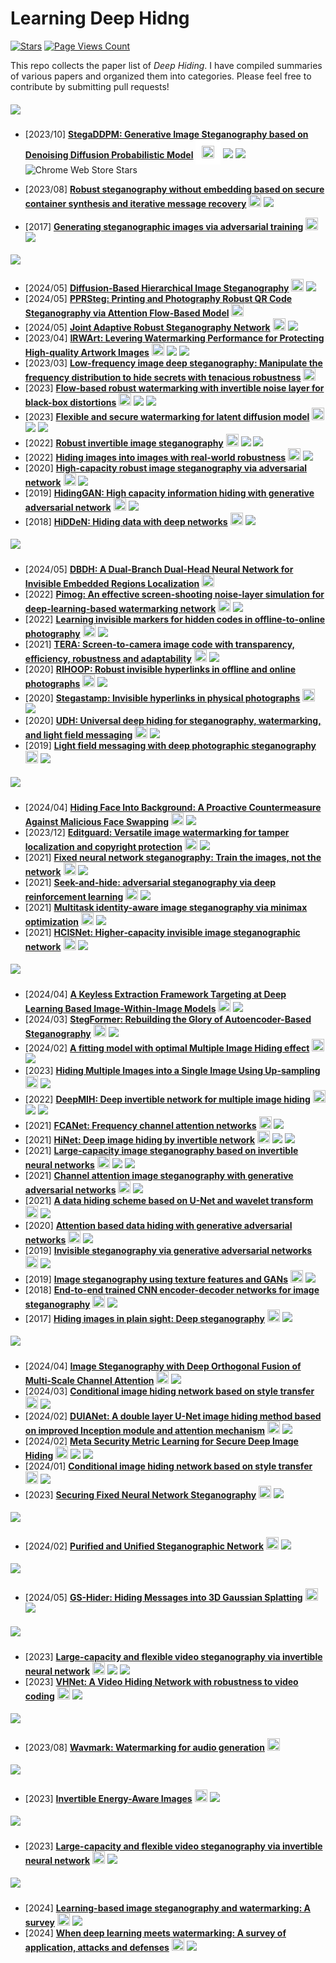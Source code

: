 # Learning Deep Hidng 
[![Stars](https://img.shields.io/github/stars/TracyCuiq/Learning-Deep-Hiding)](.) [![Page Views Count](https://badges.toozhao.com/badges/01HZKEAGSA9Y9GAKN0RN8J84BG/green.svg)](.)

This repo collects the paper list of *Deep Hiding*.
I have compiled summaries of various papers and organized them into categories. Please feel free to contribute by submitting pull requests!

##### ![](https://img.shields.io/badge/Generative-General-white)
- [2023/10] **[StegaDDPM: Generative Image Steganography based on Denoising Diffusion Probabilistic Model](https://dl.acm.org/doi/abs/10.1145/3581783.3612514)** [<img src="https://github.com/FortAwesome/Font-Awesome/blob/6.x/svgs/brands/google-scholar.svg" alt="Code" width="20" height="20" style="background-color: white; padding: 10px;">](https://scholar.google.com/scholar?hl=en&as_sdt=0%2C5&q=StegaDDPM%3A+Generative+Image+Steganography+based+on+Denoising+Diffusion+Probabilistic+Model&btnG=) ![](https://img.shields.io/badge/MM_2023-f1b800) ![](https://img.shields.io/badge/Diffusion_-8A2BE2) ![Chrome Web Store Stars](https://img.shields.io/chrome-web-store/stars/:storeId)

- [2023/08] **[Robust steganography without embedding based on secure container synthesis and iterative message recovery](https://www.ijcai.org/proceedings/2023/0538.pdf)** [<img src="https://github.com/FortAwesome/Font-Awesome/blob/6.x/svgs/brands/google-scholar.svg" alt="Code" width="20" height="20">](https://scholar.google.com/scholar?hl=en&as_sdt=0%2C5&q=Robust+steganography+without+embedding+based+on+secure+container+synthesis+and+iterative+message+recovery&btnG=) ![](https://img.shields.io/badge/IJCAI_2023-f1b800) 
- [2017] **[Generating steganographic images via adversarial training](https://proceedings.neurips.cc/paper/2017/file/fe2d010308a6b3799a3d9c728ee74244-Paper.pdf)** [<img src="https://github.com/FortAwesome/Font-Awesome/blob/6.x/svgs/brands/google-scholar.svg" alt="Code" width="20" height="20">](https://scholar.google.com/scholar?hl=en&as_sdt=0%2C5&q=Generating+steganographic+images+via+adversarial+training&btnG=) ![](https://img.shields.io/badge/NeurIPS_2017-f1b800) 

##### ![](https://img.shields.io/badge/Robust-General_Distortion_Resistant-blue)
- [2024/05] **[Diffusion-Based Hierarchical Image Steganography](https://arxiv.org/pdf/2405.11523)** [<img src="https://github.com/FortAwesome/Font-Awesome/blob/6.x/svgs/brands/google-scholar.svg" alt="Code" width="20" height="20">](https://scholar.google.com/scholar?hl=en&as_sdt=0%2C5&q=Diffusion-Based+Hierarchical+Image+Steganography&btnG=) ![](https://img.shields.io/badge/Diffusion_-8A2BE2)
- [2024/05] **[PPRSteg: Printing and Photography Robust QR Code
Steganography via Attention Flow-Based Model](https://arxiv.org/pdf/2405.16414)** [<img src="https://github.com/FortAwesome/Font-Awesome/blob/6.x/svgs/brands/google-scholar.svg" alt="Code" width="20" height="20">](https://scholar.google.com/scholar?hl=en&as_sdt=0%2C5&q=PPRSteg%3A+Printing+and+Photography+Robust+QR+Code+Steganography+via+Attention+Flow-Based+Model&btnG=) 
- [2024/05] **[Joint Adaptive Robust Steganography Network](https://ieeexplore.ieee.org/abstract/document/10518172/)** [<img src="https://github.com/FortAwesome/Font-Awesome/blob/6.x/svgs/brands/google-scholar.svg" alt="Code" width="20" height="20">](https://scholar.google.com/scholar?hl=en&as_sdt=0%2C5&q=Joint+Adaptive+Robust+Steganography+Network&btnG=) ![](https://img.shields.io/badge/TII_-f1b800)
- [2023/04] **[IRWArt: Levering Watermarking Performance for Protecting High-quality Artwork Images](https://dl.acm.org/doi/abs/10.1145/3543507.3583489)** [<img src="https://github.com/FortAwesome/Font-Awesome/blob/6.x/svgs/brands/google-scholar.svg" alt="Code" width="20" height="20">](https://scholar.google.com/scholar?hl=en&as_sdt=0%2C5&q=Irwart%3A+Levering+watermarking+performance+for+protecting+high-quality+artwork+images&btnG=) ![](https://img.shields.io/badge/WWW_2023_-f1b800) ![](https://img.shields.io/badge/INN_-9EFFF2) 
- [2023/03] **[Low-frequency image deep steganography: Manipulate the frequency distribution to hide secrets with tenacious robustness](https://arxiv.org/pdf/2303.13713)** [<img src="https://github.com/FortAwesome/Font-Awesome/blob/6.x/svgs/brands/google-scholar.svg" alt="Code" width="20" height="20">](https://scholar.google.com/scholar?hl=en&as_sdt=0%2C5&q=Low-frequency+image+deep+steganography%3A+Manipulate+the+frequency+distribution+to+hide+secrets+with+tenacious+robustness&btnG=) 
- [2023] **[Flow-based robust watermarking with invertible noise layer for black-box distortions](https://ojs.aaai.org/index.php/AAAI/article/view/25633)** [<img src="https://github.com/FortAwesome/Font-Awesome/blob/6.x/svgs/brands/google-scholar.svg" alt="Code" width="20" height="20">](https://scholar.google.com/scholar?hl=en&as_sdt=0%2C5&q=Flow-based+robust+watermarking+with+invertible+noise+layer+for+black-box+distortions&btnG=) ![](https://img.shields.io/badge/AAAI_2023_-f1b800) ![](https://img.shields.io/badge/INN_-9EFFF2) 
- [2023] **[Flexible and secure watermarking for latent diffusion model](https://dl.acm.org/doi/abs/10.1145/3581783.3612448)** [<img src="https://github.com/FortAwesome/Font-Awesome/blob/6.x/svgs/brands/google-scholar.svg" alt="Code" width="20" height="20">](https://scholar.google.com/scholar?hl=en&as_sdt=0%2C5&q=Flexible+and+secure+watermarking+for+latent+diffusion+model&btnG=) ![](https://img.shields.io/badge/MM_2023_-f1b800) ![](https://img.shields.io/badge/Diffusion_-8A2BE2) 
- [2022] **[Robust invertible image steganography](https://openaccess.thecvf.com/content/CVPR2022/papers/Xu_Robust_Invertible_Image_Steganography_CVPR_2022_paper.pdf)** [<img src="https://github.com/FortAwesome/Font-Awesome/blob/6.x/svgs/brands/google-scholar.svg" alt="Code" width="20" height="20">](https://scholar.google.com/scholar?hl=en&as_sdt=0%2C5&q=Robust+invertible+image+steganography&btnG=) ![](https://img.shields.io/badge/CVPR_2022_-f1b800)  ![](https://img.shields.io/badge/INN_-9EFFF2)
- [2022] **[Hiding images into images with real-world robustness](https://arxiv.org/pdf/2110.05689)** [<img src="https://github.com/FortAwesome/Font-Awesome/blob/6.x/svgs/brands/google-scholar.svg" alt="Code" width="20" height="20">](https://scholar.google.com/scholar?hl=en&as_sdt=0%2C5&q=Hiding+images+into+images+with+real-world+robustness&btnG=) ![](https://img.shields.io/badge/ICIP_2022-f1b800) 
- [2020] **[High-capacity robust image steganography via adversarial network](https://koreascience.kr/article/JAKO202011161036615.pdf)** [<img src="https://github.com/FortAwesome/Font-Awesome/blob/6.x/svgs/brands/google-scholar.svg" alt="Code" width="20" height="20">](https://scholar.google.com/scholar?hl=en&as_sdt=0%2C5&q=High-capacity+robust+image+steganography+via+adversarial+network&btnG=) ![](https://img.shields.io/badge/KSII_TIIS-f1b800)
- [2019] **[HidingGAN: High capacity information hiding with generative adversarial network](https://onlinelibrary.wiley.com/doi/abs/10.1111/cgf.13846)** [<img src="https://github.com/FortAwesome/Font-Awesome/blob/6.x/svgs/brands/google-scholar.svg" alt="Code" width="20" height="20">](https://scholar.google.com/scholar?hl=en&as_sdt=0%2C5&q=Hiding-+GAN%3A+High+capacity+information+hiding+with+generative+adversar-+ial+network&btnG=) ![](https://img.shields.io/badge/Computer_Graphics_Forum-f1b800)
- [2018] **[HiDDeN: Hiding data with deep networks](https://openaccess.thecvf.com/content_ECCV_2018/papers/Jiren_Zhu_HiDDeN_Hiding_Data_ECCV_2018_paper.pdf)** [<img src="https://github.com/FortAwesome/Font-Awesome/blob/6.x/svgs/brands/google-scholar.svg" alt="Code" width="20" height="20">](https://scholar.google.com/scholar?hl=en&as_sdt=0%2C5&q=Hidden%3A+Hiding+data+with+deep+networks&btnG=) ![](https://img.shields.io/badge/ECCV_2018_-f1b800)




##### ![](https://img.shields.io/badge/Robust-Screen_Shooting_Resistant-blue)
- [2024/05] **[DBDH: A Dual-Branch Dual-Head Neural Network for Invisible Embedded Regions Localization](https://arxiv.org/pdf/2405.03436)** [<img src="https://github.com/FortAwesome/Font-Awesome/blob/6.x/svgs/brands/google-scholar.svg" alt="Code" width="20" height="20">](https://scholar.google.com/scholar?hl=en&as_sdt=2005&sciodt=0%2C5&as_ylo=2024&cites=12518573255228036630&scipsc=&q=DBDH%3A+A+Dual-Branch+Dual-Head+Neural+Network+for+Invisible+Embedded+Regions+Localization&btnG=)
- [2022] **[Pimog: An effective screen-shooting noise-layer simulation for deep-learning-based watermarking network](https://dl.acm.org/doi/pdf/10.1145/3503161.3548049)** [<img src="https://github.com/FortAwesome/Font-Awesome/blob/6.x/svgs/brands/google-scholar.svg" alt="Code" width="20" height="20">](https://scholar.google.com/scholar?hl=en&as_sdt=0%2C5&q=Pimog%3A+An+effective+screen-shooting+noise-layer+simulation+for+deep-learning-based+watermarking+network&btnG=) ![](https://img.shields.io/badge/MM_2022_-f1b800)
- [2022] **[Learning invisible markers for hidden codes in offline-to-online photography](https://openaccess.thecvf.com/content/CVPR2022/papers/Jia_Learning_Invisible_Markers_for_Hidden_Codes_in_Offline-to-Online_Photography_CVPR_2022_paper.pdf)** [<img src="https://github.com/FortAwesome/Font-Awesome/blob/6.x/svgs/brands/google-scholar.svg" alt="Code" width="20" height="20">](https://scholar.google.com/scholar?hl=en&as_sdt=0%2C5&q=Learning+invisible+markers+for+hidden+codes+in+offline-to-online+photography&btnG=) ![](https://img.shields.io/badge/CVPR_2022_-f1b800)
- [2021] **[TERA: Screen-to-camera image code with transparency, efficiency, robustness and adaptability](https://ieeexplore.ieee.org/abstract/document/9362313)** [<img src="https://github.com/FortAwesome/Font-Awesome/blob/6.x/svgs/brands/google-scholar.svg" alt="Code" width="20" height="20">](https://scholar.google.com/scholar?hl=en&as_sdt=0%2C5&q=TERA%3A+screen-to-camera+image+code+with+transparency%2C+efficiency%2C+robustness+and+adaptabili&btnG=) ![](https://img.shields.io/badge/TMM_-f1b800)
- [2020] **[RIHOOP: Robust invisible hyperlinks in offline and online photographs](https://drive.google.com/file/d/18SmByaf2XmsLSc0CLZPrWj0WRAzTOR7V/view)** [<img src="https://github.com/FortAwesome/Font-Awesome/blob/6.x/svgs/brands/google-scholar.svg" alt="Code" width="20" height="20">](https://scholar.google.com/scholar?hl=en&as_sdt=0%2C5&q=RIHOOP%3A+robust+invisible+hyperlinks+in+offline+and+online+photographs&btnG=) ![](https://img.shields.io/badge/TCYB-f1b800)
- [2020] **[Stegastamp: Invisible hyperlinks in physical photographs](https://openaccess.thecvf.com/content_CVPR_2020/papers/Tancik_StegaStamp_Invisible_Hyperlinks_in_Physical_Photographs_CVPR_2020_paper.pdf)** [<img src="https://github.com/FortAwesome/Font-Awesome/blob/6.x/svgs/brands/google-scholar.svg" alt="Code" width="20" height="20">](https://scholar.google.com/scholar?hl=en&as_sdt=0%2C5&q=%E2%80%9CStegastamp%3A+Invisible+hyperlinks+in+physical+photographs%2C&btnG=) ![](https://img.shields.io/badge/CVPR%202020-f1b800)
- [2020] **[UDH: Universal deep hiding for steganography, watermarking, and light field messaging](https://proceedings.neurips.cc/paper_files/paper/2020/file/73d02e4344f71a0b0d51a925246990e7-Paper.pdf)** [<img src="https://github.com/FortAwesome/Font-Awesome/blob/6.x/svgs/brands/google-scholar.svg" alt="Code" width="20" height="20">](https://scholar.google.com/scholar?hl=en&as_sdt=0%2C5&q=UDH%3A+Universal+deep+hiding+for+steganography%2C+watermarking%2C+and+light+field+messaging&btnG=) ![](https://img.shields.io/badge/NeurIPS%202020-f1b800)
- [2019] **[Light field messaging with deep photographic steganography](https://openaccess.thecvf.com/content_CVPR_2019/papers/Wengrowski_Light_Field_Messaging_With_Deep_Photographic_Steganography_CVPR_2019_paper.pdf)** [<img src="https://github.com/FortAwesome/Font-Awesome/blob/6.x/svgs/brands/google-scholar.svg" alt="Code" width="20" height="20">](https://scholar.google.com/scholar?q=Light+field+messaging+with+deep+photographic+steganography&hl=en&as_sdt=0,5) ![](https://img.shields.io/badge/CVPR%202019-f1b800)
<!-- - [2018] **[Screen-shooting resilient watermarking](http://home.ustc.edu.cn/~zh2991/18TIFS_Screen/Screen-Shooting%20Resilient%20Watermarking.pdf)** [<img src="https://github.com/FortAwesome/Font-Awesome/blob/6.x/svgs/brands/google-scholar.svg" alt="Code" width="20" height="20">](https://scholar.google.com/scholar?hl=en&as_sdt=0%2C5&q=Screen-shooting+resilient+watermarking&btnG=) ![](https://img.shields.io/badge/TIFS%202018-f1b800) -->


##### ![](https://img.shields.io/badge/Robust-Privacy_Protection-blue)
- [2024/04] **[Hiding Face Into Background: A Proactive Countermeasure Against Malicious Face Swapping](https://ieeexplore.ieee.org/abstract/document/10530466)** [<img src="https://github.com/FortAwesome/Font-Awesome/blob/6.x/svgs/brands/google-scholar.svg" alt="Code" width="20" height="20">](https://scholar.google.com/scholar?hl=en&as_sdt=0%2C5&q=Hiding+Face+Into+Background%3A+A+Proactive+Countermeasure+Against+Malicious+Face+Swapping&btnG=) ![](https://img.shields.io/badge/TII-f1b800) 
- [2023/12] **[Editguard: Versatile image watermarking for tamper localization and copyright protection](https://arxiv.org/pdf/2312.08883)** [<img src="https://github.com/FortAwesome/Font-Awesome/blob/6.x/svgs/brands/google-scholar.svg" alt="Code" width="20" height="20">](https://scholar.google.com/scholar?hl=en&as_sdt=0%2C5&q=Editguard%3A+Versatile+image+watermarking+for+tamper+localization+and+copyright+protection&btnG=) ![](https://img.shields.io/badge/INN_-9EFFF2) 
- [2021] **[Fixed neural network steganography: Train the images, not the network](https://drive.google.com/file/d/1Ca-fkAfrhBXXWs-Y5zq3I0Tn2zRGBPou/view)** [<img src="https://github.com/FortAwesome/Font-Awesome/blob/6.x/svgs/brands/google-scholar.svg" alt="Code" width="20" height="20">](https://scholar.google.com/scholar?hl=en&as_sdt=0%2C5&q=Fixed+neural+network+steganography%3A+Train+the+images%2C+not+the+network&btnG=) ![](https://img.shields.io/badge/ICLR_2021-f1b800)
- [2021] **[Seek-and-hide: adversarial steganography via deep reinforcement learning](https://ieeexplore.ieee.org/abstract/document/9546656/)** [<img src="https://github.com/FortAwesome/Font-Awesome/blob/6.x/svgs/brands/google-scholar.svg" alt="Code" width="20" height="20">](https://scholar.google.com/scholar?hl=en&as_sdt=0%2C5&q=Seek-and-hide%3A+Adversarial+steganography+via+deep+reinforcement+learning&btnG=) ![](https://img.shields.io/badge/TPAMI-f1b800)
- [2021] **[Multitask identity-aware image steganography via minimax optimization](https://arxiv.org/pdf/2107.05819)** [<img src="https://github.com/FortAwesome/Font-Awesome/blob/6.x/svgs/brands/google-scholar.svg" alt="Code" width="20" height="20">](https://scholar.google.com/scholar?hl=en&as_sdt=0%2C5&q=Multitask+identity-aware+image+steganography+via+minimax+optimization&btnG=) ![](https://img.shields.io/badge/TIP-f1b800)
- [2021] **[HCISNet: Higher‐capacity invisible image steganographic network](https://ietresearch.onlinelibrary.wiley.com/doi/pdfdirect/10.1049/ipr2.12329)** [<img src="https://github.com/FortAwesome/Font-Awesome/blob/6.x/svgs/brands/google-scholar.svg" alt="Code" width="20" height="20">](https://scholar.google.com/scholar?hl=en&as_sdt=0%2C5&q=HCISNet%3A+Higher-capacity+invisible+image+steganographic+network&btnG=) ![](https://img.shields.io/badge/IET_Image_Processing-f1b800)


##### ![](https://img.shields.io/badge/Fidelity-High_Capacity-green)
- [2024/04] **[A Keyless Extraction Framework Targeting at Deep Learning Based Image-Within-Image Models](https://ieeexplore.ieee.org/abstract/document/10448420/)** [<img src="https://github.com/FortAwesome/Font-Awesome/blob/6.x/svgs/brands/google-scholar.svg" alt="Code" width="20" height="20">](https://scholar.google.com/scholar?hl=en&as_sdt=0%2C5&q=A+Keyless+Extraction+Framework+Targeting+at+Deep+Learning+Based+Image-Within-Image+Models&btnG=) ![](https://img.shields.io/badge/ICASSP_2024-f1b800)
- [2024/03] **[StegFormer: Rebuilding the Glory of Autoencoder-Based Steganography](https://ojs.aaai.org/index.php/AAAI/article/download/28051/28112)** [<img src="https://github.com/FortAwesome/Font-Awesome/blob/6.x/svgs/brands/google-scholar.svg" alt="Code" width="20" height="20">](https://scholar.google.com/scholar?hl=en&as_sdt=0%2C5&q=StegFormer%3A+Rebuilding+the+Glory+of+Autoencoder-Based+Steganography&btnG=) ![](https://img.shields.io/badge/AAAI_2024-f1b800)
- [2024/02] **[A fitting model with optimal Multiple Image Hiding effect](https://www.sciencedirect.com/science/article/pii/S0925231223012699)** [<img src="https://github.com/FortAwesome/Font-Awesome/blob/6.x/svgs/brands/google-scholar.svg" alt="Code" width="20" height="20">](https://scholar.google.com/scholar?hl=en&as_sdt=0%2C5&q=A+fitting+model+with+optimal+Multiple+Image+Hiding+effect&btnG=) ![](https://img.shields.io/badge/Neurocomputing-f1b800)
- [2023] **[Hiding Multiple Images into a Single Image Using Up-sampling](https://ieeexplore.ieee.org/abstract/document/10272621/)** [<img src="https://github.com/FortAwesome/Font-Awesome/blob/6.x/svgs/brands/google-scholar.svg" alt="Code" width="20" height="20">](https://scholar.google.com/scholar?hl=en&as_sdt=0%2C5&q=Hiding+Multiple+Images+into+a+Single+Image+Using+Up-sampling&btnG=) ![](https://img.shields.io/badge/TMM-f1b800)
- [2022] **[DeepMIH: Deep invertible network for multiple image hiding](https://ieeexplore.ieee.org/abstract/document/9676416/)** [<img src="https://github.com/FortAwesome/Font-Awesome/blob/6.x/svgs/brands/google-scholar.svg" alt="Code" width="20" height="20">](https://scholar.google.com/scholar?hl=en&as_sdt=0%2C5&q=DeepMIH%3A+Deep+invertible+network+for+multiple+image+hiding&btnG=) ![](https://img.shields.io/badge/TPAMI-f1b800) ![](https://img.shields.io/badge/INN_-9EFFF2) 
- [2021] **[FCANet: Frequency channel attention networks](https://openaccess.thecvf.com/content/ICCV2021/papers/Qin_FcaNet_Frequency_Channel_Attention_Networks_ICCV_2021_paper.pdf)** [<img src="https://github.com/FortAwesome/Font-Awesome/blob/6.x/svgs/brands/google-scholar.svg" alt="Code" width="20" height="20">](https://scholar.google.com/scholar?hl=en&as_sdt=0%2C5&q=FCANet%3A+Frequency+channel+attention+networks&btnG=) ![](https://img.shields.io/badge/ICCV_2021-f1b800) 
- [2021] **[HiNet: Deep image hiding by invertible network](https://openaccess.thecvf.com/content/ICCV2021/papers/Jing_HiNet_Deep_Image_Hiding_by_Invertible_Network_ICCV_2021_paper.pdf)** [<img src="https://github.com/FortAwesome/Font-Awesome/blob/6.x/svgs/brands/google-scholar.svg" alt="Code" width="20" height="20">](https://scholar.google.com/scholar?hl=en&as_sdt=0%2C5&q=HiNet%3ADeep+image+hiding+by+invertible+network&btnG=) ![](https://img.shields.io/badge/ICCV_2021-f1b800) ![](https://img.shields.io/badge/INN_-9EFFF2) 
- [2021] **[Large-capacity image steganography based on invertible neural networks](https://openaccess.thecvf.com/content/CVPR2021/papers/Lu_Large-Capacity_Image_Steganography_Based_on_Invertible_Neural_Networks_CVPR_2021_paper.pdf)** [<img src="https://github.com/FortAwesome/Font-Awesome/blob/6.x/svgs/brands/google-scholar.svg" alt="Code" width="20" height="20">](https://scholar.google.com/scholar?hl=en&as_sdt=0%2C5&q=Large-capacity+image+steganography+based+on+invertible+neural+networks&btnG=) ![](https://img.shields.io/badge/CVPR_2021-f1b800) ![](https://img.shields.io/badge/INN_-9EFFF2) 
- [2021] **[Channel attention image steganography with generative adversarial networks](https://ieeexplore.ieee.org/abstract/document/9667243/)** [<img src="https://github.com/FortAwesome/Font-Awesome/blob/6.x/svgs/brands/google-scholar.svg" alt="Code" width="20" height="20">](https://scholar.google.com/scholar?hl=en&as_sdt=0%2C5&q=Channel+attention+image+steganography+with+generative+adversarial+networks&btnG=) ![](https://img.shields.io/badge/TNSE-f1b800)
- [2021] **[A data hiding scheme based on U-Net and wavelet transform](https://www.sciencedirect.com/science/article/pii/S0950705121002859)** [<img src="https://github.com/FortAwesome/Font-Awesome/blob/6.x/svgs/brands/google-scholar.svg" alt="Code" width="20" height="20">](https://scholar.google.com/scholar?hl=en&as_sdt=0%2C5&q=A+data+hiding+scheme+based+on+U-Net+and+wavelet+transform&btnG=) ![](https://img.shields.io/badge/KBS-f1b800)
- [2020] **[Attention based data hiding with generative adversarial networks](https://ojs.aaai.org/index.php/AAAI/article/view/5463/5319)** [<img src="https://github.com/FortAwesome/Font-Awesome/blob/6.x/svgs/brands/google-scholar.svg" alt="Code" width="20" height="20">](https://scholar.google.com/scholar?hl=en&as_sdt=0%2C5&q=Attention+based+data+hiding+with+generative+adversarial+networks&btnG=) ![](https://img.shields.io/badge/AAAI_2020-f1b800)
- [2019] **[Invisible steganography via generative adversarial networks](https://link.springer.com/content/pdf/10.1007/s11042-018-6951-z.pdf)** [<img src="https://github.com/FortAwesome/Font-Awesome/blob/6.x/svgs/brands/google-scholar.svg" alt="Code" width="20" height="20">](https://scholar.google.com/scholar?hl=en&as_sdt=0%2C5&q=Invisible+steganography+via+gen-+erative+adversarial+networks&btnG=) ![](https://img.shields.io/badge/MTAA-f1b800)
- [2019] **[Image steganography using texture features and GANs](https://ieeexplore.ieee.org/abstract/document/8852252/)** [<img src="https://github.com/FortAwesome/Font-Awesome/blob/6.x/svgs/brands/google-scholar.svg" alt="Code" width="20" height="20">](https://scholar.google.com/scholar?hl=en&as_sdt=0%2C5&q=mage+steganography+using+texture+features+and+GANs&btnG=) ![](https://img.shields.io/badge/IJCNN_2019-f1b800)
- [2018] **[End-to-end trained CNN encoder-decoder networks for image steganography](http://openaccess.thecvf.com/content_ECCVW_2018/papers/11132/Rehman_End-to-End_Trained_CNN_Encoder-Decoder_Networks_For_Image_Steganography_ECCVW_2018_paper.pdf)** [<img src="https://github.com/FortAwesome/Font-Awesome/blob/6.x/svgs/brands/google-scholar.svg" alt="Code" width="20" height="20">](https://scholar.google.com/scholar?hl=en&as_sdt=0%2C5&q=End-to-end+trained+cnn+encoder-+decoder+networks+for+image+steganography&btnG=) ![](https://img.shields.io/badge/ECCV_2018-f1b800)
- [2017] **[Hiding images in plain sight: Deep steganography](https://proceedings.neurips.cc/paper_files/paper/2017/file/838e8afb1ca34354ac209f53d90c3a43-Paper.pdf)** [<img src="https://github.com/FortAwesome/Font-Awesome/blob/6.x/svgs/brands/google-scholar.svg" alt="Code" width="20" height="20">](https://scholar.google.com/scholar?hl=en&as_sdt=0%2C5&q=Hiding+images+in+plain+sight%3A+Deep+steganography&btnG=) ![](https://img.shields.io/badge/NeurIPS_2017-f1b800)




##### ![](https://img.shields.io/badge/Fidelity-Anti_Steganalysis-green)
- [2024/04] **[Image Steganography with Deep Orthogonal Fusion of Multi-Scale Channel Attention](https://ieeexplore.ieee.org/abstract/document/10446373/)** [<img src="https://github.com/FortAwesome/Font-Awesome/blob/6.x/svgs/brands/google-scholar.svg" alt="Code" width="20" height="20">](https://scholar.google.com/scholar?hl=en&as_sdt=0%2C5&q=Image+Steganography+with+Deep+Orthogonal+Fusion+of+Multi-Scale+Channel+Attention&btnG=) ![](https://img.shields.io/badge/ICASSP_2024-f1b800)
- [2024/03] **[Conditional image hiding network based on style transfer](https://ieeexplore.ieee.org/abstract/document/10446373/)** [<img src="https://github.com/FortAwesome/Font-Awesome/blob/6.x/svgs/brands/google-scholar.svg" alt="Code" width="20" height="20">](https://www-sciencedirect-com.remotexs.ntu.edu.sg/science/article/pii/S0020025524001385?via%3Dihub) ![](https://img.shields.io/badge/Information_Sciences-f1b800)
- [2024/02] **[DUIANet: A double layer U-Net image hiding method based on improved Inception module and attention mechanism](https://www.sciencedirect.com/science/article/pii/S1047320323002857)** [<img src="https://github.com/FortAwesome/Font-Awesome/blob/6.x/svgs/brands/google-scholar.svg" alt="Code" width="20" height="20">](https://scholar.google.com/scholar?hl=en&as_sdt=0%2C5&q=DUIANet%3A+A+double+layer+U-Net+image+hiding+method+based+on+improved+Inception+module+and+attention+mechanism&btnG=) ![](https://img.shields.io/badge/JVCIR-f1b800)
- [2024/02] **[Meta Security Metric Learning for Secure Deep Image Hiding](https://ieeexplore.ieee.org/abstract/document/10428058/)** [<img src="https://github.com/FortAwesome/Font-Awesome/blob/6.x/svgs/brands/google-scholar.svg" alt="Code" width="20" height="20">](https://scholar.google.com/scholar?hl=en&as_sdt=0%2C5&q=Meta+Security+Metric+Learning+for+Secure+Deep+Image+Hiding&btnG=) ![](https://img.shields.io/badge/TDSC-f1b800) ![](https://img.shields.io/badge/INN_-9EFFF2)
- [2024/01] **[Conditional image hiding network based on style transfer](https://www.sciencedirect.com/science/article/pii/S0020025524001385)** [<img src="https://github.com/FortAwesome/Font-Awesome/blob/6.x/svgs/brands/google-scholar.svg" alt="Code" width="20" height="20">](https://scholar.google.com/scholar?hl=en&as_sdt=0%2C5&q=Conditional+image+hiding+network+based+on+style+transfer&btnG=) ![](https://img.shields.io/badge/Information_Science-f1b800) 
- [2023] **[Securing Fixed Neural Network Steganography](https://arxiv.org/pdf/2309.09700)** [<img src="https://github.com/FortAwesome/Font-Awesome/blob/6.x/svgs/brands/google-scholar.svg" alt="Code" width="20" height="20">](https://scholar.google.com/scholar?hl=en&as_sdt=0%2C5&q=Securing+Fixed+Neural+Network+Steganography&btnG=) ![](https://img.shields.io/badge/MM_2023-f1b800) 




##### ![](https://img.shields.io/badge/Others-DNN-orange)
- [2024/02] **[Purified and Unified Steganographic Network](https://arxiv.org/pdf/2405.15118)** [<img src="https://github.com/FortAwesome/Font-Awesome/blob/6.x/svgs/brands/google-scholar.svg" alt="Code" width="20" height="20">](https://scholar.google.com/scholar?hl=en&as_sdt=0%2C5&q=Purified+and+Unified+Steganographic+Network&btnG=) ![](https://img.shields.io/badge/CVPR_2024-f1b800)


##### ![](https://img.shields.io/badge/Others-3D-orange)
- [2024/05] **[GS-Hider: Hiding Messages into 3D Gaussian Splatting](https://arxiv.org/pdf/2405.15118)** [<img src="https://github.com/FortAwesome/Font-Awesome/blob/6.x/svgs/brands/google-scholar.svg" alt="Code" width="20" height="20">](https://scholar.google.com/scholar?hl=en&as_sdt=0%2C5&q=GS-Hider%3A+Hiding+Messages+into+3D+Gaussian+Splatting&btnG=) ![](https://img.shields.io/badge/Gaussian_Splatting_-1F3BE2)

##### ![](https://img.shields.io/badge/Others-Video-orange)
- [2023] **[Large-capacity and flexible video steganography via invertible neural network](http://openaccess.thecvf.com/content/CVPR2023/papers/Mou_Large-Capacity_and_Flexible_Video_Steganography_via_Invertible_Neural_Network_CVPR_2023_paper.pdf)** [<img src="https://github.com/FortAwesome/Font-Awesome/blob/6.x/svgs/brands/google-scholar.svg" alt="Code" width="20" height="20">](https://scholar.google.com/scholar?hl=en&as_sdt=0%2C5&q=Large-capacity+and+flexible+video+steganography+via+invertible+neural+network&btnG=) ![](https://img.shields.io/badge/CVPR_2023-f1b800) ![](https://img.shields.io/badge/INN_-9EFFF2)
- [2023] **[VHNet: A Video Hiding Network with robustness to video coding](https://www.sciencedirect.com/science/article/pii/S2214212623000996)** [<img src="https://github.com/FortAwesome/Font-Awesome/blob/6.x/svgs/brands/google-scholar.svg" alt="Code" width="20" height="20">](https://scholar.google.com/scholar?hl=en&as_sdt=0%2C5&q=VHNet%3A+A+Video+Hiding+Network+with+robustness+to+video+coding&btnG=) ![](https://img.shields.io/badge/JISA-f1b800) 

##### ![](https://img.shields.io/badge/Others-Audio-orange)
- [2023/08] **[Wavmark: Watermarking for audio generation](https://arxiv.org/pdf/2308.12770)** [<img src="https://github.com/FortAwesome/Font-Awesome/blob/6.x/svgs/brands/google-scholar.svg" alt="Code" width="20" height="20">](https://scholar.google.com/scholar?hl=en&as_sdt=0%2C5&q=Wavmark%3A+Watermarking+for+audio+generation&btnG=) 

##### ![](https://img.shields.io/badge/Others-Energy_Aware-orange)
- [2023] **[Invertible Energy-Aware Images](https://ieeexplore.ieee.org/abstract/document/10266736/)** [<img src="https://github.com/FortAwesome/Font-Awesome/blob/6.x/svgs/brands/google-scholar.svg" alt="Code" width="20" height="20">](https://scholar.google.com/scholar?hl=en&as_sdt=0%2C5&q=https%3A%2F%2Fieeexplore.ieee.org%2Fabstract%2Fdocument%2F10266736%2F&btnG=) ![](https://img.shields.io/badge/SPL-f1b800) 


##### ![](https://img.shields.io/badge/Attack-Removal-E1E110)
- [2023] **[Large-capacity and flexible video steganography via invertible neural network](https://arxiv.org/pdf/2308.01512)** [<img src="https://github.com/FortAwesome/Font-Awesome/blob/6.x/svgs/brands/google-scholar.svg" alt="Code" width="20" height="20">](https://scholar.google.com/scholar?hl=en&as_sdt=0%2C5&q=Erase+and+repair%3A+An+efficient+box-free+removal+attack+on+high-capacity+deep+hiding&btnG=) ![](https://img.shields.io/badge/TIFS-f1b800) 


##### ![](https://img.shields.io/badge/Survey-811110)
- [2024] **[Learning-based image steganography and watermarking: A survey](http://openaccess.thecvf.com/content/CVPR2023/papers/Mou_Large-Capacity_and_Flexible_Video_Steganography_via_Invertible_Neural_Network_CVPR_2023_paper.pdf)** [<img src="https://github.com/FortAwesome/Font-Awesome/blob/6.x/svgs/brands/google-scholar.svg" alt="Code" width="20" height="20">](https://scholar.google.com/scholar?hl=en&as_sdt=0%2C5&q=Learning-based+image+steganography+and+watermarking%3A+A+survey&btnG=) ![](https://img.shields.io/badge/ESWA-f1b800) 
- [2024] **[When deep learning meets watermarking: A survey of application, attacks and defenses](https://www.sciencedirect.com/science/article/pii/S0920548923001113)** [<img src="https://github.com/FortAwesome/Font-Awesome/blob/6.x/svgs/brands/google-scholar.svg" alt="Code" width="20" height="20">](https://scholar.google.com/scholar?hl=en&as_sdt=0%2C5&q=When+deep+learning+meets+watermarking%3A+A+survey+of+application%2C+attacks+and+defenses&btnG=) ![](https://img.shields.io/badge/Comput_Stand_Inter-f1b800) 

